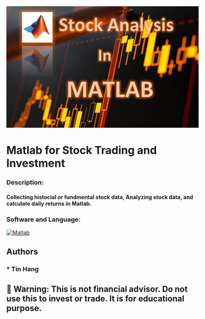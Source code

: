 <img src="MATLAB.PNG">

# Matlab for Stock Trading and Investment  

### Description:
#### Collecting histocial or fundmental stock data, Analyzing stock data, and calculate daily returns in Matlab.   

<h3 align="left"> Software and Language:</h3>
<p align="left"> </a> <a href="https://www.mathworks.com/" target="_blank"> <img src="https://upload.wikimedia.org/wikipedia/commons/2/21/Matlab_Logo.png" alt="Matlab" width="100" height="100"/> </a>

## Authors   
### * Tin Hang  

## 🔴 Warning: This is not financial advisor.  Do not use this to invest or trade. It is for educational purpose. 
